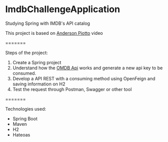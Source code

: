 # ImdbChallengeApplication
Studying Spring with IMDB's API catalog

This project is based on [Anderson Piotto](https://www.youtube.com/watch?v=KqAjHgxy658) video

=======

Steps of the project:

1. Create a Spring project
2. Understand how the [OMDB Api](http://www.omdb.com/) works and generate a new api key to be consumed.
3. Develop a API REST with a consuming method using OpenFeign and saving information on H2
4. Test the request through Postman, Swagger or other tool

=======

Technologies used:

- Spring Boot
- Maven
- H2
- Hateoas